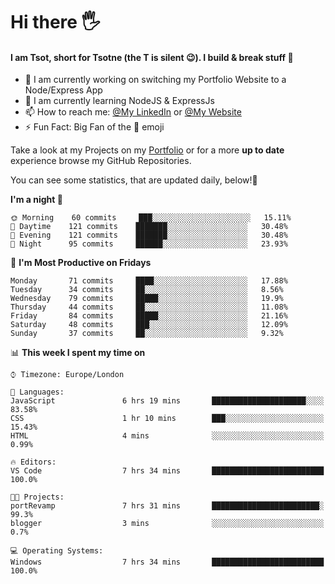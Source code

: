 # Hi there :raised_hand_with_fingers_splayed:
#### I am Tsot, short for Tsotne (the T is silent :wink:). I build & break stuff :space_invader:
- :telescope: I am currently working on switching my Portfolio Website to a Node/Express App
- :seedling: I am currently learning NodeJS & ExpressJs
- :mailbox: How to reach me: [@My LinkedIn](https://www.linkedin.com/in/tsotne-gvadzabia/) or [@My Website](https://tsotnegvadzabia.me/contact)
- :zap: Fun Fact: Big Fan of the :space_invader: emoji

Take a look at my Projects on my [Portfolio](https://tsotnegvadzabia.me/) or for a more **up to date** experience browse my GitHub Repositories.

You can see some statistics, that are updated daily, below!:space_invader:
<!--START_SECTION:waka-->
**I'm a night 🦉** 

```text
🌞 Morning    60 commits     ███░░░░░░░░░░░░░░░░░░░░░░   15.11% 
🌆 Daytime    121 commits    ███████░░░░░░░░░░░░░░░░░░   30.48% 
🌃 Evening    121 commits    ███████░░░░░░░░░░░░░░░░░░   30.48% 
🌙 Night      95 commits     ██████░░░░░░░░░░░░░░░░░░░   23.93%

```
📅 **I'm Most Productive on Fridays** 

```text
Monday       71 commits     ████░░░░░░░░░░░░░░░░░░░░░   17.88% 
Tuesday      34 commits     ██░░░░░░░░░░░░░░░░░░░░░░░   8.56% 
Wednesday    79 commits     █████░░░░░░░░░░░░░░░░░░░░   19.9% 
Thursday     44 commits     ██░░░░░░░░░░░░░░░░░░░░░░░   11.08% 
Friday       84 commits     █████░░░░░░░░░░░░░░░░░░░░   21.16% 
Saturday     48 commits     ███░░░░░░░░░░░░░░░░░░░░░░   12.09% 
Sunday       37 commits     ██░░░░░░░░░░░░░░░░░░░░░░░   9.32%

```


📊 **This week I spent my time on** 

```text
⌚︎ Timezone: Europe/London

💬 Languages: 
JavaScript               6 hrs 19 mins       █████████████████████░░░░   83.58% 
CSS                      1 hr 10 mins        ███░░░░░░░░░░░░░░░░░░░░░░   15.43% 
HTML                     4 mins              ░░░░░░░░░░░░░░░░░░░░░░░░░   0.99%

🔥 Editors: 
VS Code                  7 hrs 34 mins       █████████████████████████   100.0%

🐱‍💻 Projects: 
portRevamp               7 hrs 31 mins       ████████████████████████░   99.3% 
blogger                  3 mins              ░░░░░░░░░░░░░░░░░░░░░░░░░   0.7%

💻 Operating Systems: 
Windows                  7 hrs 34 mins       █████████████████████████   100.0%

```


<!--END_SECTION:waka-->
